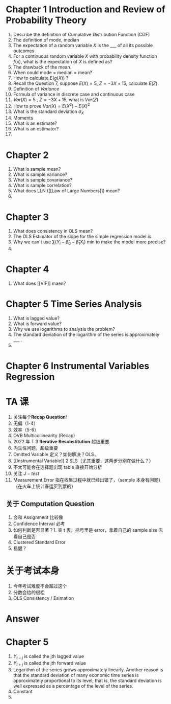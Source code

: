 # Chapter 1 Introduction and Review of Probability Theory

1. Describe the definition of Cumulative Distribution Function (CDF)
2. The definition of mode, median
3. The expectation of a random variable $X$ is the ___ of all its possible outcomes 
4. For a continuous random variable $X$ with probability density function $f(x)$, what is the expectation of $X$ is defined as?
5. The drawback of the mean.
6. When could mode = median = mean?
7. How to calculate $E(g(X))$ ?
8. Recall the Question 7, suppose $E(X) = 5$, $Z=-3X+15$, calculate $E(Z)$.
9. Definition of *Variance*
10. Formula of variance in discrete case and continuous case
11. $Var(X)=5$ , $Z=-3X+15$, what is $Var(Z)$
12. How to prove $Var(X)=E(X^2)-E(X)^2$
13. What is the standard deviation $\sigma _X$ 
14. Moments
15. What is an estimate?
16. What is an estimator?
17. 

# Chapter 2 

1. What is sample mean?
2. What is sample variance?
3. What is sample covariance?
4. What is sample correlation?
5. What does LLN ([[Law of Large Numbers]]) mean?
6. 

# Chapter 3 

1. What does consistency in OLS mean?
2. The OLS Estimator of the slope for the simple regression model is
3. Why we can't use  $\sum(Y_i - \hat \beta_0 -\hat \beta_1 X_i)$ min to make the model more precise?
4. 

# Chapter 4

1. What does [[VIF]] maen?


# Chapter 5 Time Series Analysis

1. What is lagged value?
2. What is forward value?
3. Why we use logarithms to analysis the problem?
4. The standard deviation of the logarithm of the series is approximately ___ .
5. 

# Chapter 6 Instrumental Variables Regression




# TA 课

1. 关注每个**Recap Question**!
2. 无偏（1-4）
3. 效率（5-6）
4. OVB Multicollinearity (Recap)
5. 2022 年 T 3 **Iterative Resubstitution** 超级重要
6. 内生性问题，超级重要
7. Omitted Variable 定义？如何解决？OLS，
8. [[Instrumental Variable]] 2 SLS（尤其重要，这两步分别在做什么？）
9. 不太可能会在选择题出现 table 直接开始分析
10. 关注 $J-test$
11. Measurement Error 指在收集过程中就已经出错了，（sample 本身有问题）（在火车上统计春运买到票的）

## 关于 Computation Question

1. 会和 Assignment 比较像
2. Confidence Interval 必考
3. 如何判断是否显著？1. 查 t 表，括号里是 error，拿着自己的 sample size 去看自己是否
4. Clustered Standard Error
5. 稳健？

# 关于考试本身
1. 今年考试难度不会超过这个
2. 分数会给的很松
3. OLS Consistency / Esimation





# Answer 

# Chapter 5

1. $Y_{t-j}$ is called the jth lagged value
2. $Y_{t+j}$ is called the jth forward value
3. Logarithm of the series grows approximately linearly. Another reason is that the standard deviation of many economic time series is approximately proportional to its level; that is, the standard deviation is well expressed as a percentage of the level of the series.
4. Constant
5. 
